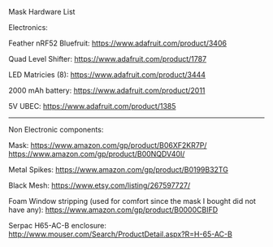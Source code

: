 Mask Hardware List

Electronics:

Feather nRF52 Bluefruit: https://www.adafruit.com/product/3406

Quad Level Shifter: https://www.adafruit.com/product/1787

LED Matricies (8): https://www.adafruit.com/product/3444

2000 mAh battery: https://www.adafruit.com/product/2011

5V UBEC: https://www.adafruit.com/product/1385

------------------------------------------

Non Electronic components:

Mask: https://www.amazon.com/gp/product/B06XF2KR7P/ https://www.amazon.com/gp/product/B00NQDV40I/

Metal Spikes: https://www.amazon.com/gp/product/B0199B32TG

Black Mesh: https://www.etsy.com/listing/267597727/

Foam Window stripping (used for comfort since the mask I bought did not have any): https://www.amazon.com/gp/product/B0000CBIFD

Serpac H65-AC-B enclosure: http://www.mouser.com/Search/ProductDetail.aspx?R=H-65-AC-B
